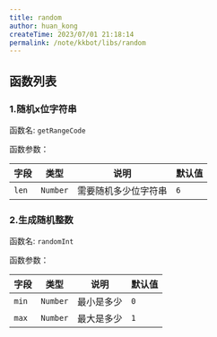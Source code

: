 ```yaml
---
title: random
author: huan_kong
createTime: 2023/07/01 21:18:14
permalink: /note/kkbot/libs/random
---
```


## 函数列表

### 1.随机x位字符串

函数名: `getRangeCode`

函数参数：

| 字段          | 类型  | 说明       | 默认值    |
| ------------- | ----- | ---------- | ---------- |
| `len` | `Number` | 需要随机多少位字符串 | `6` |

### 2.生成随机整数

函数名: `randomInt`

函数参数：

| 字段          | 类型  | 说明       | 默认值    |
| ------------- | ----- | ---------- | ---------- |
| `min` | `Number` | 最小是多少 | `0` |
| `max` | `Number` | 最大是多少 | `1` |
